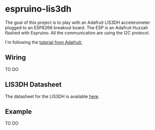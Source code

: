 # espruino-lis3dh

The goal of this project is to play with an Adafruit LIS3DH accelerometer plugged to an ESP8266 breakout board. The ESP is an Adafruit Huzzah flashed with Espruino.
All the communication are using the I2C protocol.

I'm following the [tutorial from Adafruit.](https://learn.adafruit.com/adafruit-lis3dh-triple-axis-accelerometer-breakout)


## Wiring

TO DO

## LIS3DH Datasheet

The datasheet for the LIS3DH is available [here](http://www.adafruit.com/datasheets/LIS3DH.pdf).

## Example

TO DO